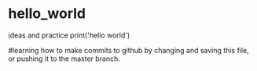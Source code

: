 # hello_world
ideas and practice
print('hello world')

#learning how to make commits to github by changing and saving this file, or pushing it to the master branch.


